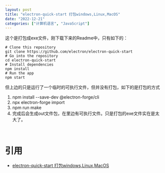 ```yaml
---
layout: post
title: "electron-quick-start 打包windows,Linux,MacOS"
date: "2022-12-21"
categories: ["计算机语言", "JavaScript"]
---
```


这个是打包成exe文件，刚下载下来的Readme中，只有如下的：

```
# Clone this repository
git clone https://github.com/electron/electron-quick-start
# Go into the repository
cd electron-quick-start
# Install dependencies
npm install
# Run the app
npm start
```

但上边的只是运行了一个临时的可执行文件，但并没有打包，如下的是打包的方式

1. npm install --save-dev @electron-forge/cli
2. npx electron-forge import
3. npm run make
4. 完成后会生成out文件包，在里边有可执行文件。只是打包的exe文件实在是太大了。

 

# 引用

- [electron-quick-start 打包windows,Linux,MacOS](https://blog.csdn.net/weixin_39248539/article/details/115321532)
